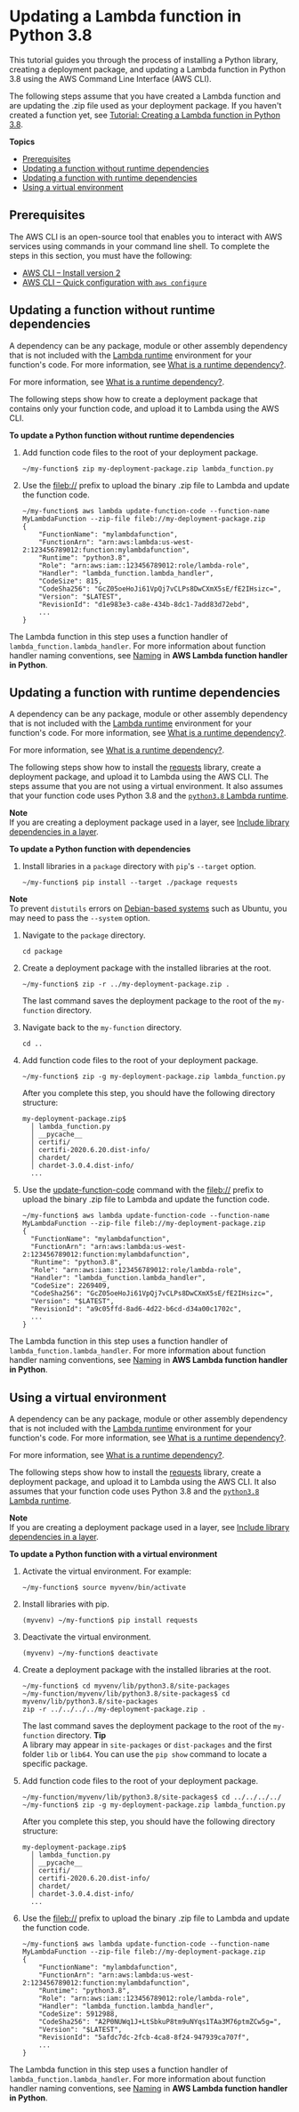 # Updating a Lambda function in Python 3\.8<a name="python-package-update"></a>

This tutorial guides you through the process of installing a Python library, creating a deployment package, and updating a Lambda function in Python 3\.8 using the AWS Command Line Interface \(AWS CLI\)\.

The following steps assume that you have created a Lambda function and are updating the \.zip file used as your deployment package\. If you haven't created a function yet, see [Tutorial: Creating a Lambda function in Python 3\.8](python-package-create.md)\.

**Topics**
+ [Prerequisites](#python-package-update-prereqs)
+ [Updating a function without runtime dependencies](#python-package-update-codeonly)
+ [Updating a function with runtime dependencies](#python-package-update-dependencies)
+ [Using a virtual environment](#python-package-update-venv)

## Prerequisites<a name="python-package-update-prereqs"></a>

The AWS CLI is an open\-source tool that enables you to interact with AWS services using commands in your command line shell\. To complete the steps in this section, you must have the following:
+ [AWS CLI – Install version 2](https://docs.aws.amazon.com/cli/latest/userguide/install-cliv2.html)
+ [AWS CLI – Quick configuration with `aws configure`](https://docs.aws.amazon.com/cli/latest/userguide/cli-chap-configure.html)

## Updating a function without runtime dependencies<a name="python-package-update-codeonly"></a>

A dependency can be any package, module or other assembly dependency that is not included with the [Lambda runtime](lambda-runtimes.md) environment for your function's code\. For more information, see [What is a runtime dependency?](python-package.md)\.

For more information, see [What is a runtime dependency?](python-package.md#python-package-dependencies)\.

The following steps show how to create a deployment package that contains only your function code, and upload it to Lambda using the AWS CLI\.

**To update a Python function without runtime dependencies**

1. Add function code files to the root of your deployment package\.

   ```
   ~/my-function$ zip my-deployment-package.zip lambda_function.py
   ```

1. Use the [fileb://](https://docs.aws.amazon.com/cli/latest/userguide/cli-usage-parameters-file.html#cli-usage-parameters-file-binary) prefix to upload the binary \.zip file to Lambda and update the function code\.

   ```
   ~/my-function$ aws lambda update-function-code --function-name MyLambdaFunction --zip-file fileb://my-deployment-package.zip
   {
       "FunctionName": "mylambdafunction",
       "FunctionArn": "arn:aws:lambda:us-west-2:123456789012:function:mylambdafunction",
       "Runtime": "python3.8",
       "Role": "arn:aws:iam::123456789012:role/lambda-role",
       "Handler": "lambda_function.lambda_handler",
       "CodeSize": 815,
       "CodeSha256": "GcZ05oeHoJi61VpQj7vCLPs8DwCXmX5sE/fE2IHsizc=",
       "Version": "$LATEST",
       "RevisionId": "d1e983e3-ca8e-434b-8dc1-7add83d72ebd",
       ...
   }
   ```

The Lambda function in this step uses a function handler of `lambda_function.lambda_handler`\. For more information about function handler naming conventions, see [Naming](python-handler.md#naming) in **AWS Lambda function handler in Python**\.

## Updating a function with runtime dependencies<a name="python-package-update-dependencies"></a>

A dependency can be any package, module or other assembly dependency that is not included with the [Lambda runtime](lambda-runtimes.md) environment for your function's code\. For more information, see [What is a runtime dependency?](python-package.md)\.

For more information, see [What is a runtime dependency?](python-package.md#python-package-dependencies)\. 

 The following steps show how to install the [requests](https://pypi.org/project/requests/) library, create a deployment package, and upload it to Lambda using the AWS CLI\. The steps assume that you are not using a virtual environment\.  It also assumes that your function code uses Python 3\.8 and the [`python3.8` Lambda runtime](lambda-runtimes.md)\.

**Note**  
If you are creating a deployment package used in a layer, see [Include library dependencies in a layer](configuration-layers.md#configuration-layers-path)\.

**To update a Python function with dependencies**

1. Install libraries in a `package` directory with `pip`'s `--target` option\.

   ```
   ~/my-function$ pip install --target ./package requests
   ```
**Note**  
To prevent `distutils` errors on [Debian\-based systems](https://github.com/pypa/pip/issues/3826) such as Ubuntu, you may need to pass the `--system` option\.

1. Navigate to the `package` directory\.

   ```
   cd package
   ```

1. Create a deployment package with the installed libraries at the root\.

   ```
   ~/my-function$ zip -r ../my-deployment-package.zip .
   ```

   The last command saves the deployment package to the root of the `my-function` directory\.

1. Navigate back to the `my-function` directory\.

   ```
   cd ..
   ```

1. Add function code files to the root of your deployment package\.

   ```
   ~/my-function$ zip -g my-deployment-package.zip lambda_function.py
   ```

   After you complete this step, you should have the following directory structure:

   ```
   my-deployment-package.zip$
     │ lambda_function.py
     │ __pycache__
     │ certifi/ 
     │ certifi-2020.6.20.dist-info/ 
     │ chardet/ 
     │ chardet-3.0.4.dist-info/ 
     ...
   ```

1. Use the [update\-function\-code](https://docs.aws.amazon.com/cli/latest/reference/lambda/update-function-code.html) command with the [fileb://](https://docs.aws.amazon.com/cli/latest/userguide/cli-usage-parameters-file.html#cli-usage-parameters-file-binary) prefix to upload the binary \.zip file to Lambda and update the function code\.

   ```
   ~/my-function$ aws lambda update-function-code --function-name MyLambdaFunction --zip-file fileb://my-deployment-package.zip
   {
     "FunctionName": "mylambdafunction",
     "FunctionArn": "arn:aws:lambda:us-west-2:123456789012:function:mylambdafunction",
     "Runtime": "python3.8",
     "Role": "arn:aws:iam::123456789012:role/lambda-role",
     "Handler": "lambda_function.lambda_handler",
     "CodeSize": 2269409,
     "CodeSha256": "GcZ05oeHoJi61VpQj7vCLPs8DwCXmX5sE/fE2IHsizc=",
     "Version": "$LATEST",
     "RevisionId": "a9c05ffd-8ad6-4d22-b6cd-d34a00c1702c",
     ...
   }
   ```

The Lambda function in this step uses a function handler of `lambda_function.lambda_handler`\. For more information about function handler naming conventions, see [Naming](python-handler.md#naming) in **AWS Lambda function handler in Python**\.

## Using a virtual environment<a name="python-package-update-venv"></a>

A dependency can be any package, module or other assembly dependency that is not included with the [Lambda runtime](lambda-runtimes.md) environment for your function's code\. For more information, see [What is a runtime dependency?](python-package.md)\.

 For more information, see [What is a runtime dependency?](python-package.md#python-package-dependencies)\. 

 The following steps show how to install the [requests](https://pypi.org/project/requests/) library, create a deployment package, and upload it to Lambda using the AWS CLI\.  It also assumes that your function code uses Python 3\.8 and the [`python3.8` Lambda runtime](lambda-runtimes.md)\.

**Note**  
If you are creating a deployment package used in a layer, see [Include library dependencies in a layer](configuration-layers.md#configuration-layers-path)\.

**To update a Python function with a virtual environment**

1. Activate the virtual environment\. For example: 

   ```
   ~/my-function$ source myvenv/bin/activate
   ```

1. Install libraries with pip\.

   ```
   (myvenv) ~/my-function$ pip install requests
   ```

1. Deactivate the virtual environment\.

   ```
   (myvenv) ~/my-function$ deactivate
   ```

1. Create a deployment package with the installed libraries at the root\. 

   ```
   ~/my-function$ cd myvenv/lib/python3.8/site-packages
   ~/my-function/myvenv/lib/python3.8/site-packages$ cd myvenv/lib/python3.8/site-packages
   zip -r ../../../../my-deployment-package.zip .
   ```

   The last command saves the deployment package to the root of the `my-function` directory\.
**Tip**  
A library may appear in `site-packages` or `dist-packages` and the first folder `lib` or `lib64`\. You can use the `pip show` command to locate a specific package\.

1. Add function code files to the root of your deployment package\.

   ```
   ~/my-function/myvenv/lib/python3.8/site-packages$ cd ../../../../
   ~/my-function$ zip -g my-deployment-package.zip lambda_function.py
   ```

   After you complete this step, you should have the following directory structure:

   ```
   my-deployment-package.zip$
     │ lambda_function.py
     │ __pycache__
     │ certifi/ 
     │ certifi-2020.6.20.dist-info/ 
     │ chardet/ 
     │ chardet-3.0.4.dist-info/ 
     ...
   ```

1. Use the [fileb://](https://docs.aws.amazon.com/cli/latest/userguide/cli-usage-parameters-file.html#cli-usage-parameters-file-binary) prefix to upload the binary \.zip file to Lambda and update the function code\.

   ```
   ~/my-function$ aws lambda update-function-code --function-name MyLambdaFunction --zip-file fileb://my-deployment-package.zip
   {
       "FunctionName": "mylambdafunction",
       "FunctionArn": "arn:aws:lambda:us-west-2:123456789012:function:mylambdafunction",
       "Runtime": "python3.8",
       "Role": "arn:aws:iam::123456789012:role/lambda-role",
       "Handler": "lambda_function.lambda_handler",
       "CodeSize": 5912988,
       "CodeSha256": "A2P0NUWq1J+LtSbkuP8tm9uNYqs1TAa3M76ptmZCw5g=",
       "Version": "$LATEST",
       "RevisionId": "5afdc7dc-2fcb-4ca8-8f24-947939ca707f",
       ...
   }
   ```

The Lambda function in this step uses a function handler of `lambda_function.lambda_handler`\. For more information about function handler naming conventions, see [Naming](python-handler.md#naming) in **AWS Lambda function handler in Python**\.